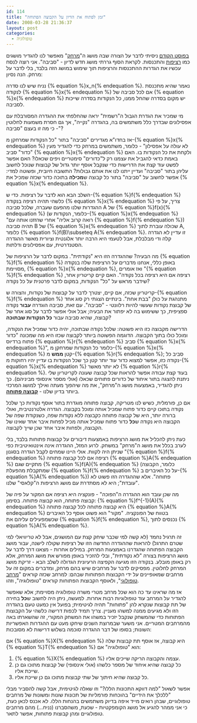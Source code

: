 ```yaml
---
id: 114
title: "זמן לפתוח את הדיון על הקבוצה הפתוחה"
date: 2008-03-28 21:36:37
layout: post
categories: 
  - טופולוגיה
---
```

<a href="http://www.gadial.net/2008/03/20/matric_spaces_and_topology/">בפוסט הקודם</a> ניסיתי לדבר על הצורה שבה מושג ה"<a href="http://he.wikipedia.org/wiki/%D7%9E%D7%98%D7%A8%D7%99%D7%A7%D7%94">מרחק</a>" מאפשר לנו להגדיר מושגים כמו <a href="http://he.wikipedia.org/wiki/%D7%A8%D7%A6%D7%99%D7%A4%D7%95%D7%AA">רציפות</a> והתכנסות. לקראת הסוף גררתי מושג חדש לדיון - "סביבה". אני רוצה לנסח עכשיו את הגדרות ההתכנסות והרציפות תוך שימוש במושג הזה בלבד, בלי לדבר על מרחק. הנה נסיון:

נניח שיש לנו סדרה {% equation %}x_n{% endequation %}. נאמר שהיא מתכנסת לנקודה {% equation %}x{% endequation %} אם לכל סביבה של {% equation %}x{% endequation %} יש מקום בסדרה שהחל ממנו, כל הנקודות בסדרה שייכות לסביבה.

מי שמכיר את הגדרת הגבול ה"רשמית" יראה שהחלפתי את ההגדרה המסורבלת עם אפסילונים שבדרך כלל משתמשים בה, בהגדרה "נקייה", אך גם חסרת משמעות לחלוטין - כי מה זו בעצם "סביבה"?

אז בחדו"א מגדירים "סביבה" בתור "כל הנקודות שמרחקן מ-{% equation %}x{% endequation %} לא עולה על אפסילון" - כלומר, משתמשים במרחק כדי להגדיר מעין "כדור" סביב {% equation %}x{% endequation %} ולקחת את כל הנקודות בו. האם באמת כדאי להגביל את עצמנו רק ל"כדורים" סימטריים ויפים שכאלו? האם אפשר לפשט עוד קצת את הדרישות כדי שנקבל אוסף יותר גדול של קבוצות שנוכל לחשוב עליהן בתור "סביבה" ועדיין ייתנו לנו את אותם גבולות? התשובה חיובית, ופשוטה למדי: אפשר לחשוב על "סביבה" בתור כל קבוצה ש<strong>מכילה</strong> בתוכה כדור שכזה שמכיל את {% equation %}x{% endequation %}.

השלב הבא הוא לדבר על רציפות. כדי ש-{% equation %}f{% endequation %} כלשהי תהיה רציפה בנקודה {% equation %}x{% endequation %} צריך, על פי ההגדרות שלנו מהפעם שעברה, שלכל סביבה A של {% equation %}f(x){% endequation %} (כלומר, הנקודות ש-{% equation %}x{% endequation %} "רואה קרוב אליה"  אחרי שהזזנו אותה עם {% equation %}f{% endequation %}) תהיה סביבה B של {% equation %}x{% endequation %} שכולה עוברת לתוך A, כלומר {% equation %}f(B)\subseteq A{% endequation %}. זו עדיין לא הגדרה קלה ודי מבלבלת, אבל לטעמי היא הרבה יותר אלגנטית וציורית מאשר ההגדרה הסטנדרטית, עם אפסילונים ודלתות.

מה הבעיה? שההגדרה הזו היא "נקודתית". במקום לדבר על הרציפות של {% equation %}f{% endequation %} באופן כללי, אנחנו מדברים על הרציפות שלה בנקודה מסויימת, {% equation %}x{% endequation %}, ואז אומרים "{% equation %}f{% endequation %} רציפה אם היא רציפה בכל נקודה". האם קיים קריטריון אחר, שידבר מראש על "כל" הנקודות, במקום לדבר פרטנית על כל נקודה?

קריטריון שכזה, אם קיים, יצטרך לדבר על קבוצות של נקודות, והצורה ש-{% equation %}f{% endequation %} מתנהגת על כולן "בבת אחת". בינתיים הצגתי רק סוג אחד של קבוצת נקודות שעשוי להיות רלוונטי - "סביבה". עם זאת, סביבה הוגדרה <strong>עבור</strong> נקודה ספציפית, כך ששימוש בה לא יפתור את הבעיה; אבל אולי אפשר לדבר על סוג אחר של קבוצה, שהיא סביבה עבור <strong>כל הנקודות שבתוכה</strong>?

הדרישה מקבוצה כזו היא פשוטה: שלכל נקודה שבתוכה, יהיה כדור שמכיל את הנקודה, ומוכל כולו בתוך הקבוצה. הדוגמה הפשוטה ביותר לקבוצה שכזו היא מה שמכונה "כדור פתוח ברדיוס {% equation %}r{% endequation %} סביב {% equation %}x{% endequation %}", כלומר כל הנקודות שמרחקן מ-{% equation %}x{% endequation %} קטן <strong>ממש</strong> מ-{% equation %}r{% endequation %}; סביב כל נקודה כזו, אפשר למצוא כדור עוד יותר קטן כך שכל הנקודות בו עדיין יהיו רחוקות מ-{% equation %}x{% endequation %} לא יותר מאשר {% equation %}r{% endequation %}. בעוד קצת עבודה אפשר להראות שכל קבוצה שעונה לקריטריון שלי ניתנת להצגה בתור איחוד של כדורים פתוחים שכאלו (אולי מספר אינסופי מביניהם). כך ניתן להגדיר, באמצעות מושג ה"מרחק", את מה שיהפוך מעתה ואילך למושג המרכזי ביותר בדיון שלנו - <a href="http://he.wikipedia.org/wiki/%D7%A7%D7%91%D7%95%D7%A6%D7%94_%D7%A4%D7%AA%D7%95%D7%97%D7%94"><strong>קבוצה פתוחה</strong></a>.

אם כן, פורמלית, כשיש לנו מטריקה, קבוצה פתוחה מוגדרת בתור אוסף נקודות כך שלכל נקודה בתוכו קיים כדור פתוח שמכיל אותה ומוכל בקבוצה. הגדרה אלטרנטיבית, ואולי ברורה יותר, היא של קבוצה פתוחה כקבוצה ללא נקודות שפה, כשנקודת שפה של הקבוצה היא נקודה ש<strong>כל</strong> כדור פתוח שמכיל אותה מכיל לפחות איבר אחד שאינו של הקבוצה, ולפחות איבר אחד שכן שייך לקבוצה.

כעת ניתן להכליל את מושג הרציפות באמצעות דיבורים על קבוצות פתוחות בלבד, בלי לערב בכלל את מושג ה"מרחק" במשחק. לרוע המזל, ההגדרה אינה אינטואיטיבית כפי שניתן היה לקוות. אולי היינו שמחים לקבל הגדרה בסגנון "{% equation %}f{% endequation %} רציפה אם לכל קבוצה פתוחה {% equation %}A{% endequation %} מתקיים שגם {% equation %}f(A){% endequation %} (כלומר, הקבוצה שמתקבלת מהפעלת {% equation %}f{% endequation %} על כל האיברים ב-{% equation %}A{% endequation %}) פתוחה". אלא שההגדרה הזו פשוט לא "עובדת"; היא לא מסתדרת עם מושג הרציפות ה"קלאסי" שלנו.

מה שכן עובד הוא ההגדרה ה"הפוכה" - פונקציה היא רציפה אם המקור על פיה של קבוצה פתוחה, הוא קבוצה פתוחה. בסימון: {% equation %}f^{-1}(A){% endequation %} היא קבוצה פתוחה לכל קבוצה פתוחה {% equation %}A{% endequation %} בטווח של הפונקציה. "מקור" הוא פשוט אוסף כל האיברים שכשמפעילים עליהם את {% equation %}f{% endequation %}, נכנסים לתוך {% equation %}A{% endequation %}.

זה תרגיל נחמד (לא קשה למי שכבר שיחק קצת עם המושגים, אבל לא טריוויאלי למי שטרם התרגל) להראות שההגדרה החדשה הזו של רציפות שקולה לישנה, עבור מושג הקבוצה הפתוחה שהגדרנו באמצעות המרחק. במילים אחרות - מצאנו דרך לדבר על מושג הרציפות בצורה "לא נקודתית", ובלי להזכיר באופן מפורש את מושג המרחק, אלא רק באופן מובלע. בנקודה הזו מגיעה הקפיצה הרעיונית הגדולה לשלב הבא - זריקת מושג המרחק לחלוטין. מפסיקים לדבר על מרחבים שיש בהם מרחק, ומדברים במקום זה על מרחבים שמאופיינים על ידי הקבוצות הפתוחות שבהם: למרחב שכזה קוראים "<a href="http://he.wikipedia.org/wiki/%D7%9E%D7%A8%D7%97%D7%91_%D7%98%D7%95%D7%A4%D7%95%D7%9C%D7%95%D7%92%D7%99">מרחב טופולוגי</a>", ולאוסף הקבוצות הפתוחות קוראים "טופולוגיה", וזהו.

אז מה שראינו עד כה הוא שכל מרחב מטרי משרה טופולוגיה מסויימת; אלא שאפשר להגדיר על המרחב עוד טופולוגיות רבות אחרות. למעשה, ניתן היה לחשוב ש<strong>כל</strong> בחירה של תת קבוצות שנקרא להן "פתוחות" תהיה לגיטימית; בפועל אין כמעט טעם בהגדרה הזו ולא מגיעים ממנה למשהו מעניין. צריך תמיד לכפות דרישה כלשהי על הקבוצות הפתוחות כדי שהמשחק שנקבל יזכיר במשהו את המשחק המקורי, זה שהשארתו באה מהמרחבים המטריים. אני משער שבמרוצת השנים שיחקו מעט עם ההגדרות האפשריות השונות; בסופו של דבר ההגדרה סוכמה בשלוש דרישות לא מסובכות:

אם {% equation %}X{% endequation %} היא קבוצה, אז אוסף תת קבוצות שלה {% equation %}T{% endequation %} הוא  "טופולוגיה" אם:
<ol>
	<li>{% equation %}X{% endequation %} עצמה והקבוצה הריקה שייכים אליו.</li>
	<li>כל קבוצה שהיא איחוד של מספר כלשהו (אולי אינסופי) של קבוצות מתוכו גם כן שייכת אליו.</li>
	<li>כל קבוצה שהיא חיתוך של שתי קבוצות מתוכו גם כן שייכת אליו.</li>
</ol>
אפשר לשאול "למה דווקא התכונות הללו?" וזו שאלה לגיטימית, אבל קשה להסביר מבלי "ללכלך את הידיים" בהוכחות פורמליות של תכונות שונות ומשונות של מרחבים טופולוגיים, שבהן רואים מייד איפה בדיוק משתמשים בהנחות הללו. לא אכנס לכאן כעת, כי אני ממהר להגיע אל מושג הקומפקטיות - שכעת, משהסברנו (נניח...) מהם מרחבים טופולוגיים ומהן קבוצות פתוחות, אפשר לתאר.
